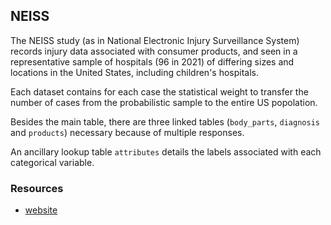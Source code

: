 ## NEISS

The NEISS study (as in National Electronic Injury Surveillance System) records injury data associated with consumer products, and seen in a representative sample of hospitals (96 in 2021) of differing sizes and locations in the United States, including children's hospitals.

Each dataset contains for each case the statistical weight to transfer the number of cases from the probabilistic sample to the entire US popolation.

Besides the main table, there are three linked tables (`body_parts`, `diagnosis` and `products`) necessary because of multiple responses.

An ancillary lookup table `attributes` details the labels associated with each categorical variable.

### Resources
- [website](https://www.cpsc.gov/cgibin/NEISSQuery/home.aspx)
